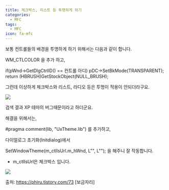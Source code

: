 ```yaml
---
title: 체크박스, 리스트 등 투명하게 하기
categories:
  - MFC
tags:
  - MFC
icon: fa-mfc
---
```


보통 컨트롤들의 배경을 투명하게 하기 위해서는 다음과 같이 합니다.

WM_CTLCOLOR 을 추가 하고,

if(pWnd->GetDlgCtrlID() == 컨트롤 아디)
pDC->SetBkMode(TRANSPARENT);
return (HBRUSH)GetStockObject(NULL_BRUSH);

그런데 이상하게 체크박스와 리스트, 라디오 등은 투명이 적용이 안되더라구요.

![](https://t1.daumcdn.net/cfile/tistory/1567E7344F02647337)

검색 결과 XP 테마의 버그때문이라고 하더군요.

해결을 위해서는,

#pragma comment(lib, "UxTheme.lib") 를 추가하고,

다이얼로그 초기화(Initdialog)에서

SetWindowTheme(m_ctlIsUrl.m_hWnd, L"", L""); 을 해주니 잘 작동합니다.

* m_ctlIsUrl은 체크박스 입니다.


![](https://t1.daumcdn.net/cfile/tistory/1667E7344F02647338)

출처: https://phiru.tistory.com/73 [보금자리]